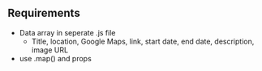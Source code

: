 ## Requirements 
- Data array in seperate .js file 
    - Title, location, Google Maps, link, start date, end date, description, image URL
- use .map() and props 